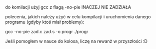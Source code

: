 do komilacji użyj gcc z flagą -no-pie INACZEJ NIE ZADZIAŁA

polecenia, jakich należy użyć w celu kompilacji i uruchomienia danego programu (gdyby ktoś miał problemy):

gcc -no-pie zad.c zad.s -o progr
./progr

Jeśli pomogłem w nauce do kolosa, liczę na rewanż w przyszłości :D